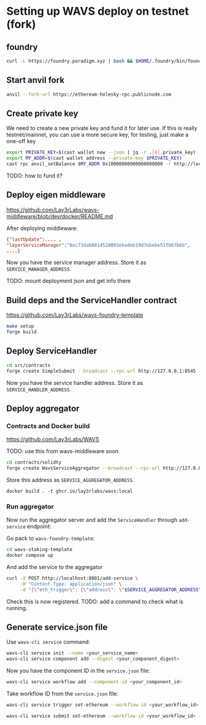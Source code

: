 # Setting up WAVS deploy on testnet (fork)

## foundry

```bash 
curl -L https://foundry.paradigm.xyz | bash && $HOME/.foundry/bin/foundryup
```

## Start anvil fork

```bash 
anvil --fork-url https://ethereum-holesky-rpc.publicnode.com
```

## Create private key

We need to create a new private key and fund it for later use. 
If this is really testnet/mainnet, you can use a more secure key, for testing, just make a one-off key

```bash
export PRIVATE_KEY=$(cast wallet new --json | jq -r .[0].private_key)
export MY_ADDR=$(cast wallet address --private-key $PRIVATE_KEY)
cast rpc anvil_setBalance $MY_ADDR 0x10000000000000000000 -r http://localhost:8545
```



TODO: how to fund it?

## Deploy eigen middleware

https://github.com/Lay3rLabs/wavs-middleware/blob/dev/docker/README.md

After deploying middleware:

```json
{"lastUpdate":.... ,
"layerServiceManager":"0xc73da08814528003ebadeb19d7ebebe51fb67b6b",
....}
```

Now you have the service manager address. Store it as `SERVICE_MANAGER_ADDRESS`.

TODO: mount deployment json and get info there

## Build deps and the ServiceHandler contract

https://github.com/Lay3rLabs/wavs-foundry-template

```bash
make setup
forge build
```

## Deploy ServiceHandler

```bash
cd src/contracts
forge create SimpleSubmit --broadcast --rpc-url http://127.0.0.1:8545 --private-key "$PRIVATE_KEY" --constructor-args "$SERVICE_MANAGER_ADDRESS"
```

Now you have the service handler address. Store it as `SERVICE_HANDLER_ADDRESS`.

## Deploy aggregator

### Contracts and Docker build

https://github.com/Lay3rLabs/WAVS

TODO: use this from wavs-middleware soon

```bash
cd contracts/solidty
forge create WavsServiceAggregator --broadcast --rpc-url http://127.0.0.1:8545 --private-key "$PRIVATE_KEY" --constructor-args "$SERVICE_HANDLER_ADDRESS"
```

Store this address as `SERVICE_AGGREGATOR_ADDRESS`.

`docker build . -t ghcr.io/lay3rlabs/wavs:local`

### Run aggregator

Now run the aggregator server and add the `ServiceHandler` through `add-service` endpoint:

Go pack to `wavs-foundry-template`:

```bash
cd wavs-staking-template
docker compose up
```

And add the service to the aggregator

```bash
curl -X POST http://localhost:8001/add-service \
     -H "Content-Type: application/json" \
     -d "{\"eth_trigger\": {\"address\": \"$SERVICE_AGGREGATOR_ADDRESS\"}}"
```

Check this is now registered.
TODO: add a command to check what is running.

## Generate service.json file

Use `wavs-cli service` command:

```bash
wavs-cli service init --name <your_service_name>
wavs-cli service component add --digest <your_component_digest>
```

Now you have the component ID in the `service.json` file:

```bash
wavs-cli service workflow add --component-id <your_component_id>
```

Take workflow ID from the `service.json` file:

```bash
wavs-cli service trigger set-ethereum --workflow-id <your_workflow_id> --address <address_of_trigger_contract> --chain-name <chain_name> --event-hash <signature_or_hash_of_event_signature>

wavs-cli service submit set-ethereum --workflow-id <your_workflow_id> --address <address_of_service_handler> --chain-name <chain_name>
```
